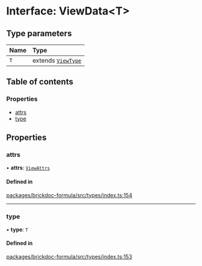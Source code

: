 # Interface: ViewData<T\>

## Type parameters

| Name | Type |
| :------ | :------ |
| `T` | extends [`ViewType`](../README.md#viewtype) |

## Table of contents

### Properties

- [attrs](ViewData.md#attrs)
- [type](ViewData.md#type)

## Properties

### <a id="attrs" name="attrs"></a> attrs

• **attrs**: [`ViewAttrs`](../README.md#viewattrs)

#### Defined in

[packages/brickdoc-formula/src/types/index.ts:154](https://github.com/brickdoc/brickdoc/blob/main/packages/brickdoc-formula/src/types/index.ts#L154)

___

### <a id="type" name="type"></a> type

• **type**: `T`

#### Defined in

[packages/brickdoc-formula/src/types/index.ts:153](https://github.com/brickdoc/brickdoc/blob/main/packages/brickdoc-formula/src/types/index.ts#L153)
